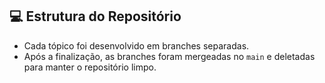 ## 💻 Estrutura do Repositório
- Cada tópico foi desenvolvido em branches separadas.
- Após a finalização, as branches foram mergeadas no `main` e deletadas para manter o repositório limpo.


